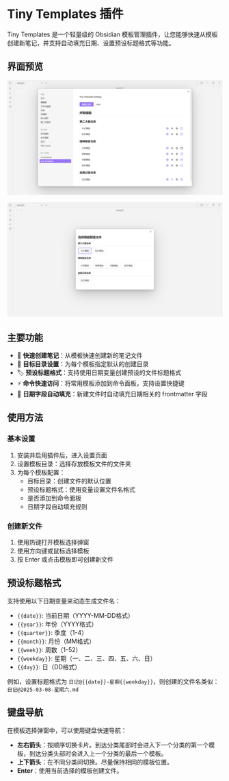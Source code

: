 # Tiny Templates 插件

Tiny Templates 是一个轻量级的 Obsidian 模板管理插件，让您能够快速从模板创建新笔记，并支持自动填充日期、设置预设标题格式等功能。

## 界面预览

![设置界面](./static/settings.png)

![弹窗界面](./static/model.png)

## 主要功能

- 📝 **快速创建笔记**：从模板快速创建新的笔记文件
- 📂 **目标目录设置**：为每个模板指定默认的创建目录
- 🏷️ **预设标题格式**：支持使用日期变量创建预设的文件标题格式
- ⚡ **命令快速访问**：将常用模板添加到命令面板，支持设置快捷键
- 📅 **日期字段自动填充**：新建文件时自动填充日期相关的 frontmatter 字段

## 使用方法

### 基本设置

1. 安装并启用插件后，进入设置页面
2. 设置模板目录：选择存放模板文件的文件夹
3. 为每个模板配置：
   - 目标目录：创建文件的默认位置
   - 预设标题格式：使用变量设置文件名格式
   - 是否添加到命令面板
   - 日期字段自动填充规则

### 创建新文件

1. 使用热键打开模板选择弹窗
2. 使用方向键或鼠标选择模板
3. 按 Enter 或点击模板即可创建新文件

## 预设标题格式

支持使用以下日期变量来动态生成文件名：

- `{{date}}`: 当前日期（YYYY-MM-DD格式）
- `{{year}}`: 年份（YYYY格式）
- `{{quarter}}`: 季度（1-4）
- `{{month}}`: 月份（MM格式）
- `{{week}}`: 周数（1-52）
- `{{weekday}}`: 星期（一、二、三、四、五、六、日）
- `{{day}}`: 日（DD格式）

例如，设置标题格式为 `日记@{{date}}-星期{{weekday}}`，则创建的文件名类似：`日记@2025-03-08-星期六.md`

## 键盘导航

在模板选择弹窗中，可以使用键盘快速导航：

- **左右箭头**：按顺序切换卡片。到达分类尾部时会进入下一个分类的第一个模板，到达分类头部时会进入上一个分类的最后一个模板。
- **上下箭头**：在不同分类间切换。尽量保持相同的模板位置。
- **Enter**：使用当前选择的模板创建文件。
